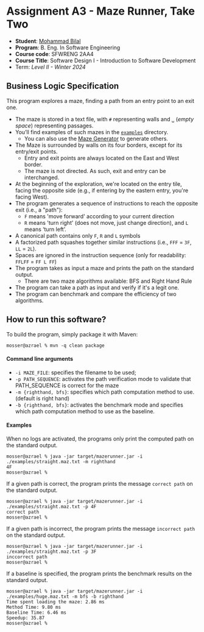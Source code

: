 # Assignment A3 - Maze Runner, Take Two

  * **Student**: [Mohammad Bilal](bilalm14@mcmaster.ca)
  * **Program**: B. Eng. In Software Engineering
  * **Course code**: SFWRENG 2AA4
  * **Course Title**: Software Design I - Introduction to Software Development 
  * Term: *Level II - Winter 2024*

## Business Logic Specification

This program explores a maze, finding a path from an entry point to an exit one.

- The maze is stored in a text file, with `#` representing walls and `␣` (_empty space_) representing passages.
- You’ll find examples of such mazes in the [`examples`](./examples) directory. 
    - You can also use the [Maze Generator](https://github.com/ace-lectures/maze-gen) to generate others.
- The Maze is surrounded by walls on its four borders, except for its entry/exit points.
    - Entry and exit points are always located on the East and West border.
    - The maze is not directed. As such, exit and entry can be interchanged.
- At the beginning of the exploration, we're located on the entry tile, facing the opposite side (e.g., if entering by the eastern entry, you're facing West).
- The program generates a sequence of instructions to reach the opposite exit (i.e., a "path"):
    - `F` means 'move forward' according to your current direction
    - `R` means 'turn right' (does not move, just change direction), and `L` means ‘turn left’. 
- A canonical path contains only `F`, `R` and `L` symbols
- A factorized path squashes together similar instructions (i.e., `FFF` = `3F`, `LL` = `2L`).
- Spaces are ignored in the instruction sequence (only for readability: `FFLFF` = `FF L FF`)
- The program takes as input a maze and prints the path on the standard output.
    - There are two maze algorithms available: BFS and Right Hand Rule
- The program can take a path as input and verify if it's a legit one.
- The program can benchmark and compare the efficiency of two algorithms.

## How to run this software?

To build the program, simply package it with Maven:

```
mosser@azrael % mvn -q clean package 
```

#### Command line arguments

- `-i MAZE_FILE`: specifies the filename to be used;
- `-p PATH_SEQUENCE`: activates the path verification mode to validate that PATH_SEQUENCE is correct for the maze
- `-m {righthand, bfs}`: specifies which path computation method to use. (default is right hand)
- `-b {righthand, bfs}`: activates the benchmark mode and specifies which path computation method to use as the baseline.

#### Examples

When no logs are activated, the programs only print the computed path on the standard output.

```
mosser@azrael % java -jar target/mazerunner.jar -i ./examples/straight.maz.txt -m righthand
4F
mosser@azrael %
```

If a given path is correct, the program prints the message `correct path` on the standard output.

```
mosser@azrael % java -jar target/mazerunner.jar -i ./examples/straight.maz.txt -p 4F
correct path
mosser@azrael %
```

If a given path is incorrect, the program prints the message `incorrect path` on the standard output.

```
mosser@azrael % java -jar target/mazerunner.jar -i ./examples/straight.maz.txt -p 3F
inccorrect path
mosser@azrael %
```

If a baseline is specified, the program prints the benchmark results on the standard output.

```
mosser@azrael % java -jar target/mazerunner.jar -i ./examples/huge.maz.txt -m bfs -b righthand
Time spent loading the maze: 2.86 ms
Method Time: 9.80 ms
Baseline Time: 6.46 ms
Speedup: 35.87
mosser@azrael %
```

